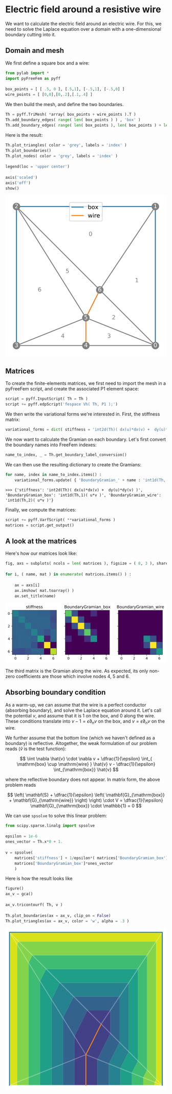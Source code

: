 # Electric field around a resistive wire

We want to calculate the electric field around an electric wire. For this, we need to solve the Laplace equation over a domain with a one-dimensional boundary cutting into it.

## Domain and mesh

We first define a square box and a wire:

```python
from pylab import *
import pyFreeFem as pyff

box_points = [ [ .5, 0 ], [.5,1], [-.5,1], [-.5,0] ]
wire_points = [ [0,0],[0,.2],[.1,.4] ]
```

We then build the mesh, and define the two boundaries.

```python
Th = pyff.TriMesh( *array( box_points + wire_points ).T )
Th.add_boundary_edges( range( len( box_points ) ) , 'box' )
Th.add_boundary_edges( range( len( box_points ), len( box_points ) + len( wire_points ) ) , 'wire' )
```

Here is the result:

```python
Th.plot_triangles( color = 'grey', labels = 'index' )
Th.plot_boundaries()
Th.plot_nodes( color = 'grey', labels = 'index' )

legend(loc = 'upper center')

axis('scaled')
axis('off')
show()
```

!['Mesh around wire'](../figures/wire_mesh.svg)

## Matrices

To create the finite-elements matrices, we first need to import the mesh in a pyFreeFem script, and create the associated P1 element space:

```python
script = pyff.InputScript( Th = Th )
script += pyff.edpScript('fespace Vh( Th, P1 );')
```

We then write the variational forms we're interested in. First, the stiffness matrix:

```python
variational_forms = dict( stiffness = 'int2d(Th)( dx(u)*dx(v) +  dy(u)*dy(v) )' )
```

We now want to calculate the Gramian on each boundary. Let's first convert the boundary names into FreeFem indexes:

```python
name_to_index, _ = Th.get_boundary_label_conversion()
```

We can then use the resulting dictionary to create the Gramians:

```python
for name, index in name_to_index.items() :
    variational_forms.update( { 'BoundaryGramian_' + name : 'int1d(Th,' + str(index) + ')( u*v )' } )
```

```console
>>> {'stiffness': 'int2d(Th)( dx(u)*dx(v) +  dy(u)*dy(v) )', 'BoundaryGramian_box': 'int1d(Th,1)( u*v )', 'BoundaryGramian_wire': 'int1d(Th,2)( u*v )'}
```

Finally, we compute the matrices:

```python
script += pyff.VarfScript( **variational_forms )
matrices = script.get_output()
```

## A look at the matrices

Here's how our matrices look like:

```python
fig, axs = subplots( ncols = len( matrices ), figsize = ( 8, 3 ), sharey = True )

for i, ( name, mat ) in enumerate( matrices.items() ) :

    ax = axs[i]
    ax.imshow( mat.toarray() )
    ax.set_title(name)
```

!['Matrices'](../figures/wire_matrices.svg)

The third matrix is the Gramian along the wire. As expected, its only non-zero coefficients are those which involve nodes 4, 5 and 6.

## Absorbing boundary condition

As a warm-up, we can assume that the wire is a perfect conductor (absorbing boundary), and solve the Laplace equation around it. Let's call the potential $v$, and assume that it is 1 on the box, and 0 along the wire. These conditions translate into $v-1=\epsilon \partial_n v$ on the box, and $v=\epsilon \partial_n v$ on the wire.

We further assume that the bottom line (which we haven't defined as a boundary) is reflective. Altogether, the weak formulation of our problem reads ($\hat{v}$ is the test function):

$$
\iint \nabla \hat{v} \cdot \nabla v + \dfrac{1}{\epsilon} \int_{ \mathrm{box} \cup \mathrm{wire} } \hat{v} v - \dfrac{1}{\epsilon} \int_{\mathrm{box}} \hat{v}
$$

where the reflective boundary does not appear. In matrix form, the above problem reads

$$
\left( \mathbf{S} + \dfrac{1}{\epsilon} \left( \mathbf{G}_{\mathrm{box}} + \mathbf{G}_{\mathrm{wire}} \right) \right) \cdot V = \dfrac{1}{\epsilon} \mathbf{G}_{\mathrm{box}} \cdot \mathbb{1} = 0
$$

We can use `spsolve` to solve this linear problem:


```python
from scipy.sparse.linalg import spsolve

epsilon = 1e-6
ones_vector = Th.x*0 + 1.

v = spsolve(
    matrices['stiffness'] + 1/epsilon*( matrices['BoundaryGramian_box'] + matrices['BoundaryGramian_wire'] ),
    matrices['BoundaryGramian_box']*ones_vector
    )
```

Here is how the result looks like

```python
figure()
ax_v = gca()

ax_v.tricontourf( Th, v )

Th.plot_boundaries(ax = ax_v, clip_on = False)
Th.plot_triangles(ax = ax_v, color = 'w', alpha = .3 )
```

!['Absorbing boundary'](../figures/wire_field.svg)
